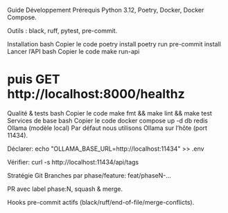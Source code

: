 
Guide Développement
Prérequis
Python 3.12, Poetry, Docker, Docker Compose.

Outils : black, ruff, pytest, pre-commit.

Installation
bash
Copier le code
poetry install
poetry run pre-commit install
Lancer l’API
bash
Copier le code
make run-api
# puis GET http://localhost:8000/healthz
Qualité & tests
bash
Copier le code
make fmt && make lint && make test
Services de base
bash
Copier le code
docker compose up -d db redis
Ollama (modèle local)
Par défaut nous utilisons Ollama sur l’hôte (port 11434).

Déclarer: echo "OLLAMA_BASE_URL=http://localhost:11434" >> .env

Vérifier: curl -s http://localhost:11434/api/tags

Stratégie Git
Branches par phase/feature: feat/phaseN-…

PR avec label phase:N, squash & merge.

Hooks pre-commit actifs (black/ruff/end-of-file/merge-conflicts).
